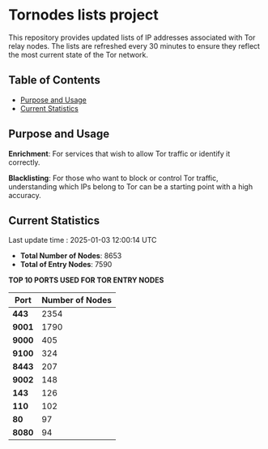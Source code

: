 # Tornodes lists project

This repository provides updated lists of IP addresses associated with Tor relay nodes. The lists are refreshed every 30 minutes to ensure they reflect the most current state of the Tor network.

## Table of Contents

- [Purpose and Usage](#purpose-and-usage)
- [Current Statistics](#current-statistics)


## Purpose and Usage

**Enrichment**: For services that wish to allow Tor traffic or identify it correctly.

**Blacklisting**: For those who want to block or control Tor traffic, understanding which IPs belong to Tor can be a starting point with a high accuracy.

## Current Statistics

Last update time : 2025-01-03 12:00:14 UTC

- **Total Number of Nodes**: 8653
- **Total of Entry Nodes**: 7590

**TOP 10 PORTS USED FOR TOR ENTRY NODES**

| **Port** | **Number of Nodes** |
|------|-----------------|
| **443**   | 2354  |
| **9001**   | 1790  |
| **9000**   | 405  |
| **9100**   | 324  |
| **8443**   | 207  |
| **9002**   | 148  |
| **143**   | 126  |
| **110**   | 102  |
| **80**   | 97  |
| **8080**   | 94  |

